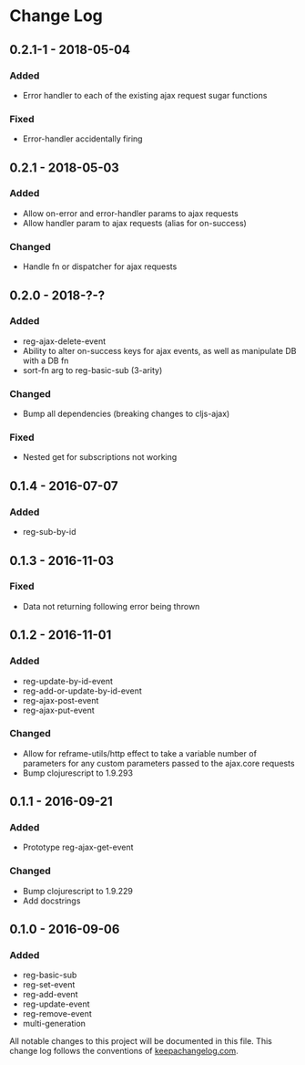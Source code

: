 # Change Log
## 0.2.1-1 - 2018-05-04
### Added
- Error handler to each of the existing ajax request sugar functions

### Fixed
- Error-handler accidentally firing

## 0.2.1 - 2018-05-03
### Added
- Allow on-error and error-handler params to ajax requests
- Allow handler param to ajax requests (alias for on-success)
### Changed
- Handle fn or dispatcher for ajax requests

## 0.2.0 - 2018-?-?
### Added
- reg-ajax-delete-event
- Ability to alter on-success keys for ajax events, as well as manipulate DB with a DB fn
- sort-fn arg to reg-basic-sub (3-arity)

### Changed
- Bump all dependencies (breaking changes to cljs-ajax)

### Fixed
- Nested get for subscriptions not working

## 0.1.4 - 2016-07-07
### Added
- reg-sub-by-id

## 0.1.3 - 2016-11-03
### Fixed
- Data not returning following error being thrown

## 0.1.2 - 2016-11-01
### Added
- reg-update-by-id-event
- reg-add-or-update-by-id-event
- reg-ajax-post-event
- reg-ajax-put-event

### Changed
- Allow for reframe-utils/http effect to take a variable number of parameters for any custom parameters passed to the ajax.core requests
- Bump clojurescript to 1.9.293

## 0.1.1 - 2016-09-21
### Added
- Prototype reg-ajax-get-event

### Changed
- Bump clojurescript to 1.9.229
- Add docstrings

## 0.1.0 - 2016-09-06
### Added
- reg-basic-sub
- reg-set-event
- reg-add-event
- reg-update-event
- reg-remove-event
- multi-generation

All notable changes to this project will be documented in this file. This change log follows the conventions of [keepachangelog.com](http://keepachangelog.com/).